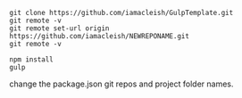 ```console
git clone https://github.com/iamacleish/GulpTemplate.git
git remote -v
git remote set-url origin https://github.com/iamacleish/NEWREPONAME.git
git remote -v
```

```console
npm install
gulp
```
change the package.json git repos and project folder names.
